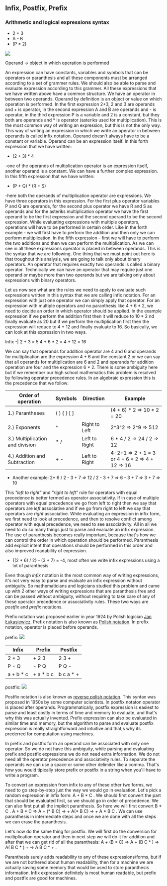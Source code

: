 ## Infix, Postfix, Prefix

### Arithmetic and logical expressions syntax

- 2 + 3
- A - B
- (P * 2)

<img src="https://latex.codecogs.com/svg.latex?\Large&space;<operand><operator><operand>">

Operand -> object in which operation is performed

An expression can have constants, variables and symbols that can be operators or paranthesis and all these components must be arranged according to a set of grammer rules. We should also be able to parse and evaluate expression according to this grammer. All these expressions that we have written above have a common structure. We have an operator in between two operands. Operand by definition is an object or value on which operation is performed. In the first expression 2+3, 2 and 3 are operands and + is operator, in the second expression A and B are operands and - is operator, in the third expression P is a variable and 2 is a constant, but they both are operands and * is operator (asteriks used for multiplication). This is the most common way of writing an expression, but this is not the only way. This way of writing an expression in which we write an operator in between operands is called infix notation. Operand doesn't always have to be a constant or variable. Operand can be an expression itself. In this forth expression that we have written:
- (2 + 3) * 4

-one of the operands of multiplication operator is an expression itself, another operand is a constant. We can have a further complex expression. In this fifth expression that we have written:
- (P + Q) * (R + S)

-here both the operands of multiplication operator are expressions. We have three operators in this expression. For the first plus operator variables P and Q are operands, for the second plus operator we have R and S  as operands and for the asteriks multiplication operator we have the first operand to be the first expression and the second operand to be the second expression. While evaluating expressions with multiple operators, operations will have to be performed in certain order. Like in the forth example - we will first have to perform the addition and then only we can perform multiplication. In the fifth expression - first we will have to perform the two additions and then we can perform the multiplication. As we can see in all these expressions operator is placed in between operands. This is the syntax that we are following. One thing that we must point out here is that troughout this analysis, we are going to talk only about binary operators. An operator that requires exactly two operands is called a binary operator. Technically we can have an operator that may require just one operand or maybe more than two operands but we are talking only about expressions with binary operators.

Let us now see what are the rules we need to apply to evaluate such expressions written in this syntax that we are calling infix notation. For an expression with just one operator we can simply apply that operator. For an expression with multiple operators and no paranthesis like 4 + 6 * 2, we need to decide an order in which operator should be applied. In the example expression if we perform the addition first then it will reduce to 10 * 2 nd finally evaluate as 20 but if we perform the multiplication first
then the expression will reduce to 4 + 12 and finally evaluate to 16. So basically, we can look at this expression in two ways.

Infix
-|
2 + 3 = 5
4 + 6 * 2 = 4 + 12 = 16

We can say that operands for addition operator are 4 and 6 and operands for multiplication are the expression 4 + 6 and the constant 2 or we can say that all operands for multiplication are 6 and 2 and operands for addition operation are four and the expression 6 * 2. There is some ambiguity here but if we remember our high school mathematics this problem is resolved by following operator precedence rules. In an algebraic expression this is the precedence that we follow:

Order of operation|Symbols|Direction|Example
-|-|-|-
1.) Parantheses| ( ) { } [ ]|| (4 + 6) * 2 ⇒ 10 * 2 = 20
2.) Exponents|^|Right to Left|2^3^2 => 2^9 ⇒ 512
3.) Multiplication and division|* /|Left to Right| 6 * 4 / 2 ⇒ 24 / 2 ⇒ 12
4.) Addition and Subtraction|+ -|Left to Right|4-2+1 ⇒ 2 + 1 = 3 or 4 + 6 * 2 ⇒ 4 + 12 ⇒ 16

- Another example: 2* 6 / 2 - 3 + 7 ⇒ 12 / 2 - 3 + 7 ⇒ 6 - 3 + 7 ⇒ 3 + 7 ⇒ 10

This *"left to right"* and *"right to left"* rule for operators with equal precedence is better termed as operator associativity. If in case of multiple operators with equal precedence we go from left to right then we say that operators are *left* associative and if we go from right to left we say that operators are *right* associative. While evaluating an expression in infix form, we first need to look at precedence, and then to resolve conflict among operator with equal precedence, we need to see associativity. All in all we need to do so many things just to parse and evaluate an infix expression. The use of paranthesis becomes really important, because that's how we can control the order in which operation should be performed. Paranthesis add explicit intent that operations should be performed in this order and also improved readability of expression. 

- {(2 * 6) / 2} - (3 + 7) = -4, most often we write infix expressions using a lot of paranthesis 

Even though *infix* notation is the most common way of writing expressions, it's not very easy to parse and evaluate an infix expression without ambiguity. So mathematicians and logicians studied this problem and came up with 2 other ways of writing expressions that are paranthesis free and can be passed without ambiguity, without requiring to take care of any of these operator precedence or associativity rules. These two ways are *postfix* and *prefix* notations.

Prefix notation was proposed earlier in year 1924 by Polish logician [Jan Łukasiewicz](https://en.wikipedia.org/wiki/Jan_Łukasiewicz). Prefix notation is also known as [Polish notation](https://en.wikipedia.org/wiki/Polish_notation). In prefix notation, operator is placed before operands.

prefix: <img src="https://latex.codecogs.com/svg.latex?\Large&space;<operator><operand><operand>">

Infix|Prefix|Postfix 
-|-|-
2 + 3 | + 2 3 | 2 3 +
P - Q | - P Q | P Q -
a + b * c| + a * b c | b c a * +

postfix: <img src="https://latex.codecogs.com/svg.latex?\Large&space;<operator><operand><operand>">

Postfix notation is also known as [reverse polish notation](https://en.wikipedia.org/wiki/Reverse_Polish_notation
). This syntax was proposed in 1950s by some computer scientists. In postfix notaton operator is placed after operands. Programmatically, postfix expression is easiest to parse and least costly in terms of time and memory to evaluate, and that's why this was actually invented. Prefix expression can also be evaluated in similar time and memory, but the algorithm to parse and evaluate postfix expression is really straightforward and intuitive and that;s why its prederred for computation using machines.

In prefix and postfix form an operand can be associated with only one operator. So we do not have this ambiguity, while parsing and evaluating prefix and postfix expressions we do not need extra information. We do not need all the operator precedence and associativity rules. To separate the operands we can use a space or some other delimiter like a comma. That's how you would tipically store prefix or postfix in a string when you'll have to write a program.

To convert an expression from infix to any of these other two forms, we need to go step-by-step just the way we would go in evaluation. Let's pick a random expression in infix form: A + B * C . We should first convert the part that should be evaluated first, so we should go in order of precedence. We can also first put all the implicit paranthesis. So here we will first convert B * C . A + B * C ⇒ A + (* B C) ⇒ + A(* B C) ⇒ + A * B C . We can use paranthesis in intermediate steps and once we are done with all the steps we can erase the paranthesis. 

Let's now do the same thing for postfix. We will first do the conversion for multiplication operator and then in next step we will do it for addition and after that we can get rid of all the paranthesis: A + (B * C) ⇒ A + (B C * ) ⇒ A( B C * ) + ⇒ A B C * + .

Paranthesis surely adds readability to any of these expressions/forms, but if we are not bothered about human readability, then for a machine we are actually saving some memory that would be used to store paranthesis information. Infix expression definitely is most human readable, but prefix and postfix are good for machines.

